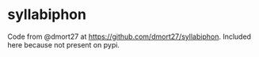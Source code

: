 # syllabiphon

Code from @dmort27 at https://github.com/dmort27/syllabiphon. Included here because not present on pypi.